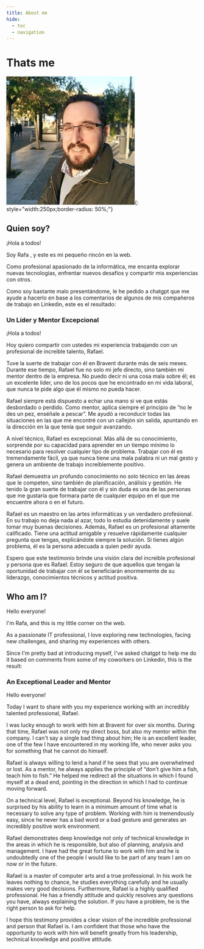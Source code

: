 ```yaml
---
title: About me
hide:
  - toc
  - navigation
---
```

# Thats me

![Me](assets/thatsme.png){: style="width:250px;border-radius: 50%;"}


## Quien soy?
¡Hola a todos!


Soy Rafa , y este es mi pequeño rincón en la web.

Como profesional apasionado de la informática, me encanta explorar nuevas tecnologías, enfrentar nuevos desafíos y compartir mis experiencias con otros.

Como soy bastante malo presentándome, le he pedido a chatgpt que me ayude a hacerlo en base a los comentarios de algunos de mis compañeros de trabajo en Linkedin, este es el resultado:

### Un Líder y Mentor Excepcional

¡Hola a todos!

Hoy quiero compartir con ustedes mi experiencia trabajando con un profesional de increible talento, Rafael.

Tuve la suerte de trabajar con él en Bravent durante más de seis meses. Durante ese tiempo, Rafael fue no solo mi jefe directo, sino también mi mentor dentro de la empresa. No puedo decir ni una cosa mala sobre él; es un excelente líder, uno de los pocos que he encontrado en mi vida laboral, que nunca te pide algo que él mismo no pueda hacer.

Rafael siempre está dispuesto a echar una mano si ve que estás desbordado o perdido. Como mentor, aplica siempre el principio de “no le des un pez, enséñale a pescar”. Me ayudó a reconducir todas las situaciones en las que me encontré con un callejón sin salida, apuntando en la dirección en la que tenía que seguir avanzando.

A nivel técnico, Rafael es excepcional. Más allá de su conocimiento, sorprende por su capacidad para aprender en un tiempo mínimo lo necesario para resolver cualquier tipo de problema. Trabajar con él es tremendamente fácil, ya que nunca tiene una mala palabra ni un mal gesto y genera un ambiente de trabajo increíblemente positivo.

Rafael demuestra un profundo conocimiento no solo técnico en las áreas que le competen, sino también de planificación, análisis y gestión. He tenido la gran suerte de trabajar con él y sin duda es una de las personas que me gustaría que formara parte de cualquier equipo en el que me encuentre ahora o en el futuro.

Rafael es un maestro en las artes informáticas y un verdadero profesional. En su trabajo no deja nada al azar, todo lo estudia detenidamente y suele tomar muy buenas decisiones. Además, Rafael es un profesional altamente calificado. Tiene una actitud amigable y resuelve rápidamente cualquier pregunta que tengas, explicándote siempre la solución. Si tienes algún problema, él es la persona adecuada a quien pedir ayuda.

Espero que este testimonio brinde una visión clara del increíble profesional y persona que es Rafael. Estoy seguro de que aquellos que tengan la oportunidad de trabajar con él se beneficiarán enormemente de su liderazgo, conocimientos técnicos y actitud positiva.


## Who am I?

Hello everyone!


I'm Rafa, and this is my little corner on the web.

As a passionate IT professional, I love exploring new technologies, facing new challenges, and sharing my experiences with others.

Since I'm pretty bad at introducing myself, I've asked chatgpt to help me do it based on comments from some of my coworkers on Linkedin, this is the result:

### An Exceptional Leader and Mentor

Hello everyone!

Today I want to share with you my experience working with an incredibly talented professional, Rafael.

I was lucky enough to work with him at Bravent for over six months. During that time, Rafael was not only my direct boss, but also my mentor within the company. I can't say a single bad thing about him; He is an excellent leader, one of the few I have encountered in my working life, who never asks you for something that he cannot do himself.

Rafael is always willing to lend a hand if he sees that you are overwhelmed or lost. As a mentor, he always applies the principle of “don't give him a fish, teach him to fish.” He helped me redirect all the situations in which I found myself at a dead end, pointing in the direction in which I had to continue moving forward.

On a technical level, Rafael is exceptional. Beyond his knowledge, he is surprised by his ability to learn in a minimum amount of time what is necessary to solve any type of problem. Working with him is tremendously easy, since he never has a bad word or a bad gesture and generates an incredibly positive work environment.

Rafael demonstrates deep knowledge not only of technical knowledge in the areas in which he is responsible, but also of planning, analysis and management. I have had the great fortune to work with him and he is undoubtedly one of the people I would like to be part of any team I am on now or in the future.

Rafael is a master of computer arts and a true professional. In his work he leaves nothing to chance, he studies everything carefully and he usually makes very good decisions. Furthermore, Rafael is a highly qualified professional. He has a friendly attitude and quickly resolves any questions you have, always explaining the solution. If you have a problem, he is the right person to ask for help.

I hope this testimony provides a clear vision of the incredible professional and person that Rafael is. I am confident that those who have the opportunity to work with him will benefit greatly from his leadership, technical knowledge and positive attitude.
